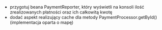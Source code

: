 - przygotuj beana PaymentReporter, który wyświetli na konsoli ilość zrealizowanych płatności oraz ich całkowitą kwotę
- dodać aspekt realizujący cache dla metody PaymentProcessor.getById() (implementacja oparta o mapę)
